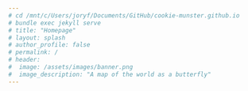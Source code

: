 ```yaml
---
# cd /mnt/c/Users/joryf/Documents/GitHub/cookie-munster.github.io
# bundle exec jekyll serve
# title: "Homepage"
# layout: splash
# author_profile: false
# permalink: /
# header:
#  image: /assets/images/banner.png
#  image_description: "A map of the world as a butterfly"
---
```

<!-- <iframe width="100%" height="600" frameborder="0" scrolling="no" allowfullscreen src="http://arcg.is/1DKy0i"> </iframe> -->
